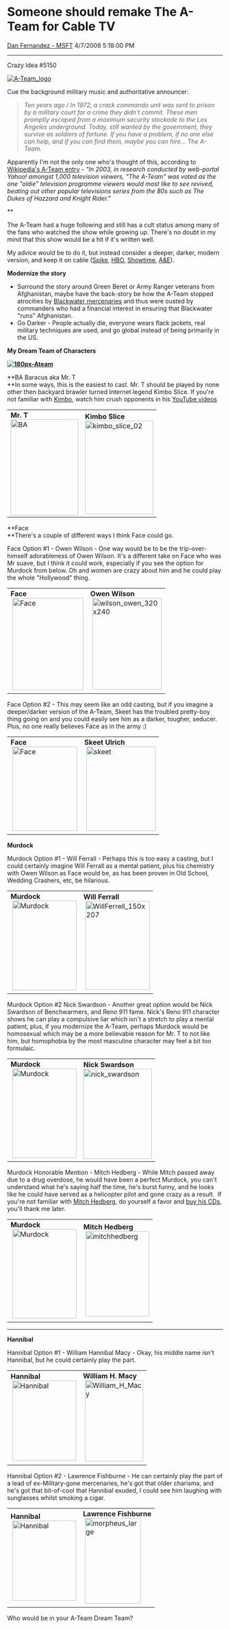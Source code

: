 <div id="page">

# Someone should remake The A-Team for Cable TV

[Dan Fernandez -
MSFT](https://social.msdn.microsoft.com/profile/Dan%20Fernandez%20-%20MSFT)
4/7/2008 5:18:00 PM

-----

<div id="content">

Crazy Idea
\#5150

[![A-Team\_logo](https://msdnshared.blob.core.windows.net/media/TNBlogsFS/BlogFileStorage/blogs_msdn/danielfe/WindowsLiveWriter/SomeoneshouldremakeTheATeamforCableTV_C8D1/A-Team_logo_thumb.jpg)](https://msdnshared.blob.core.windows.net/media/TNBlogsFS/BlogFileStorage/blogs_msdn/danielfe/WindowsLiveWriter/SomeoneshouldremakeTheATeamforCableTV_C8D1/A-Team_logo_2.jpg)

Cue the background military music and authoritative announcer:

>   
> *Ten years ago / In 1972, a crack commando unit was sent to prison by
> a military court for a crime they didn't commit. These men promptly
> escaped from a maximum security stockade to the Los Angeles
> underground. Today, still wanted by the government, they survive as
> soldiers of fortune. If you have a problem, if no one else can help,
> and if you can find them, maybe you can hire... The A-Team.*

Apparently I'm not the only one who's thought of this, according to
[Wikipedia's A-Team entry](http://en.wikipedia.org/wiki/A_Team) - *"In
2003, in research conducted by web-portal Yahoo\! amongst 1,000
television viewers, "The A-Team" was voted as the one "oldie" television
programme viewers would most like to see revived, beating out other
popular televisions series from the 80s such as The Dukes of Hazzard and
Knight Rider."*

**

The A-Team had a huge following and still has a cult status among many
of the fans who watched the show while growing up. There's no doubt in
my mind that this show would be a hit if it's written well.  

My advice would be to do it, but instead consider a deeper, darker,
modern version, and keep it on cable
([Spike](http://www.spike.com/network/spike), [HBO](http://ww.hbo.com/),
[Showtime](http://www.showtime.com/), [A\&E](http://www.aetv.com/)).

**Modernize the story**

  - Surround the story around Green Beret or Army Ranger veterans from
    Afghanistan, maybe have the back-story be how the A-Team stopped
    atrocities by [Blackwater
    mercenaries](http://www.blackwaterusa.com/) and thus were ousted by
    commanders who had a financial interest in ensuring that Blackwater
    "runs" Afghanistan.
  - Go Darker - People actually die, everyone wears flack jackets, real
    military techniques are used, and go global instead of being
    primarily in the US.

**My Dream Team of
Characters**

**[![180px-Ateam](https://msdnshared.blob.core.windows.net/media/TNBlogsFS/BlogFileStorage/blogs_msdn/danielfe/WindowsLiveWriter/SomeoneshouldremakeTheATeamforCableTV_C8D1/180px-Ateam_thumb.jpg)](https://msdnshared.blob.core.windows.net/media/TNBlogsFS/BlogFileStorage/blogs_msdn/danielfe/WindowsLiveWriter/SomeoneshouldremakeTheATeamforCableTV_C8D1/180px-Ateam_2.jpg)**

**BA Baracus aka Mr. T  
**In some ways, this is the easiest to cast. Mr. T should be played by
none other then backyard brawler turned Internet legend Kimbo Slice. If
you're not familiar with
[Kimbo](http://en.wikipedia.org/wiki/Kimbo_Slice), watch him crush
opponents in his [YouTube
videos](https://www.youtube.com/results?search_query=kimbo+slice)

<table>
<tbody>
<tr class="odd">
<td><strong>Mr. T</strong><br />
<a href="https://msdnshared.blob.core.windows.net/media/TNBlogsFS/BlogFileStorage/blogs_msdn/danielfe/WindowsLiveWriter/SomeoneshouldremakeTheATeamforCableTV_C8D1/BA_2.jpg"><img src="https://msdnshared.blob.core.windows.net/media/TNBlogsFS/BlogFileStorage/blogs_msdn/danielfe/WindowsLiveWriter/SomeoneshouldremakeTheATeamforCableTV_C8D1/BA_thumb.jpg" alt="BA" width="158" height="224" /></a></td>
<td><strong>Kimbo Slice</strong><br />
<a href="https://msdnshared.blob.core.windows.net/media/TNBlogsFS/BlogFileStorage/blogs_msdn/danielfe/WindowsLiveWriter/SomeoneshouldremakeTheATeamforCableTV_C8D1/kimbo_slice_02_2.jpg"><img src="https://msdnshared.blob.core.windows.net/media/TNBlogsFS/BlogFileStorage/blogs_msdn/danielfe/WindowsLiveWriter/SomeoneshouldremakeTheATeamforCableTV_C8D1/kimbo_slice_02_thumb.jpg" alt="kimbo_slice_02" width="159" height="218" /></a></td>
</tr>
</tbody>
</table>

**Face  
**There's a couple of different ways I think Face could go.

Face Option \#1 - Owen Wilson - One way would be to be the
trip-over-himself adorableness of Owen Wilson. It's a different take on
Face who was Mr suave, but I think it could work, especially if you see
the option for Murdock from below. Oh and women are crazy about him and
he could play the whole "Hollywood" thing.

<table>
<tbody>
<tr class="odd">
<td><strong>Face</strong><br />
 <a href="https://msdnshared.blob.core.windows.net/media/TNBlogsFS/BlogFileStorage/blogs_msdn/danielfe/WindowsLiveWriter/SomeoneshouldremakeTheATeamforCableTV_C8D1/Face_2.jpg"><img src="https://msdnshared.blob.core.windows.net/media/TNBlogsFS/BlogFileStorage/blogs_msdn/danielfe/WindowsLiveWriter/SomeoneshouldremakeTheATeamforCableTV_C8D1/Face_thumb.jpg" alt="Face" width="166" height="215" /></a></td>
<td><strong>Owen Wilson</strong><br />
 <a href="https://msdnshared.blob.core.windows.net/media/TNBlogsFS/BlogFileStorage/blogs_msdn/danielfe/WindowsLiveWriter/SomeoneshouldremakeTheATeamforCableTV_C8D1/wilson_owen_320x240_4.jpg"><img src="https://msdnshared.blob.core.windows.net/media/TNBlogsFS/BlogFileStorage/blogs_msdn/danielfe/WindowsLiveWriter/SomeoneshouldremakeTheATeamforCableTV_C8D1/wilson_owen_320x240_thumb_1.jpg" alt="wilson_owen_320x240" width="162" height="214" /></a></td>
</tr>
</tbody>
</table>

Face Option \#2 - This may seem like an odd casting, but if you imagine
a deeper/darker version of the A-Team, Skeet has the troubled pretty-boy
thing going on and you could easily see him as a darker, tougher,
seducer. Plus, no one really believes Face as in the army :)

<table>
<tbody>
<tr class="odd">
<td><strong>Face</strong><br />
 <a href="https://msdnshared.blob.core.windows.net/media/TNBlogsFS/BlogFileStorage/blogs_msdn/danielfe/WindowsLiveWriter/SomeoneshouldremakeTheATeamforCableTV_C8D1/Face_2.jpg"><img src="https://msdnshared.blob.core.windows.net/media/TNBlogsFS/BlogFileStorage/blogs_msdn/danielfe/WindowsLiveWriter/SomeoneshouldremakeTheATeamforCableTV_C8D1/Face_thumb.jpg" alt="Face" width="152" height="197" /></a></td>
<td><strong>Skeet Ulrich</strong><br />
 <a href="https://msdnshared.blob.core.windows.net/media/TNBlogsFS/BlogFileStorage/blogs_msdn/danielfe/WindowsLiveWriter/SomeoneshouldremakeTheATeamforCableTV_C8D1/skeet_2.jpg"><img src="https://msdnshared.blob.core.windows.net/media/TNBlogsFS/BlogFileStorage/blogs_msdn/danielfe/WindowsLiveWriter/SomeoneshouldremakeTheATeamforCableTV_C8D1/skeet_thumb.jpg" alt="skeet" width="162" height="197" /></a></td>
</tr>
</tbody>
</table>

**Murdock**

Murdock Option \#1 - Will Ferrall - Perhaps this is too easy a casting,
but I could certainly imagine Will Ferrall as a mental patient, plus his
chemistry with Owen Wilson as Face would be, as has been proven in Old
School, Wedding Crashers, etc, be hilarious.

<table>
<tbody>
<tr class="odd">
<td><strong>Murdock</strong><br />
 <a href="https://msdnshared.blob.core.windows.net/media/TNBlogsFS/BlogFileStorage/blogs_msdn/danielfe/WindowsLiveWriter/SomeoneshouldremakeTheATeamforCableTV_C8D1/Murdock_2.jpg"><img src="https://msdnshared.blob.core.windows.net/media/TNBlogsFS/BlogFileStorage/blogs_msdn/danielfe/WindowsLiveWriter/SomeoneshouldremakeTheATeamforCableTV_C8D1/Murdock_thumb.jpg" alt="Murdock" width="150" height="209" /></a></td>
<td><strong>Will Ferrall</strong><br />
 <a href="https://msdnshared.blob.core.windows.net/media/TNBlogsFS/BlogFileStorage/blogs_msdn/danielfe/WindowsLiveWriter/SomeoneshouldremakeTheATeamforCableTV_C8D1/WillFerrell_150x207_2.jpg"><img src="https://msdnshared.blob.core.windows.net/media/TNBlogsFS/BlogFileStorage/blogs_msdn/danielfe/WindowsLiveWriter/SomeoneshouldremakeTheATeamforCableTV_C8D1/WillFerrell_150x207_thumb.jpg" alt="WillFerrell_150x207" width="150" height="207" /></a></td>
</tr>
</tbody>
</table>

Murdock Option \#2 Nick Swardson - Another great option would be Nick
Swardson of Benchwarmers, and Reno 911 fame. Nick's Reno 911 character
shows he can play a compulsive liar which isn't a stretch to play a
mental patient, plus, if you modernize the A-Team, perhaps Murdock would
be homosexual which may be a more believable reason for Mr. T to not
like him, but homophobia by the most masculine character may feel a bit
too formulaic.

<table>
<tbody>
<tr class="odd">
<td><strong>Murdock</strong><br />
 <a href="https://msdnshared.blob.core.windows.net/media/TNBlogsFS/BlogFileStorage/blogs_msdn/danielfe/WindowsLiveWriter/SomeoneshouldremakeTheATeamforCableTV_C8D1/Murdock_2.jpg"><img src="https://msdnshared.blob.core.windows.net/media/TNBlogsFS/BlogFileStorage/blogs_msdn/danielfe/WindowsLiveWriter/SomeoneshouldremakeTheATeamforCableTV_C8D1/Murdock_thumb.jpg" alt="Murdock" width="150" height="209" /></a></td>
<td><strong>Nick Swardson</strong><br />
<a href="https://msdnshared.blob.core.windows.net/media/TNBlogsFS/BlogFileStorage/blogs_msdn/danielfe/WindowsLiveWriter/SomeoneshouldremakeTheATeamforCableTV_C8D1/nick_swardson_4.jpg"><img src="https://msdnshared.blob.core.windows.net/media/TNBlogsFS/BlogFileStorage/blogs_msdn/danielfe/WindowsLiveWriter/SomeoneshouldremakeTheATeamforCableTV_C8D1/nick_swardson_thumb_1.jpg" alt="nick_swardson" width="160" height="210" /></a></td>
</tr>
</tbody>
</table>

Murdock Honorable Mention - Mitch Hedberg - While Mitch passed away due
to a drug overdose, he would have been a perfect Murdock, you can't
understand what he's saying half the time, he's burst funny, and he
looks like he could have served as a helicopter pilot and gone crazy as
a result.  If you're not familiar with [Mitch
Hedberg](http://en.wikipedia.org/wiki/Mitch_Hedberg), do yourself a
favor and [buy his CDs](http://www.mitchhedberg.net/cd.html), you'll
thank me later.

<table>
<tbody>
<tr class="odd">
<td><strong>Murdock</strong><br />
 <a href="https://msdnshared.blob.core.windows.net/media/TNBlogsFS/BlogFileStorage/blogs_msdn/danielfe/WindowsLiveWriter/SomeoneshouldremakeTheATeamforCableTV_C8D1/Murdock_2.jpg"><img src="https://msdnshared.blob.core.windows.net/media/TNBlogsFS/BlogFileStorage/blogs_msdn/danielfe/WindowsLiveWriter/SomeoneshouldremakeTheATeamforCableTV_C8D1/Murdock_thumb.jpg" alt="Murdock" width="150" height="209" /></a></td>
<td><strong>Mitch Hedberg</strong><br />
 <a href="https://msdnshared.blob.core.windows.net/media/TNBlogsFS/BlogFileStorage/blogs_msdn/danielfe/WindowsLiveWriter/SomeoneshouldremakeTheATeamforCableTV_C8D1/mitchhedberg_2.jpg"><img src="https://msdnshared.blob.core.windows.net/media/TNBlogsFS/BlogFileStorage/blogs_msdn/danielfe/WindowsLiveWriter/SomeoneshouldremakeTheATeamforCableTV_C8D1/mitchhedberg_thumb.jpg" alt="mitchhedberg" width="149" height="199" /></a></td>
</tr>
</tbody>
</table>

****

**Hannibal**

Hannibal Option \#1 - William Hannibal Macy - Okay, his middle name
isn't Hannibal, but he could certainly play the part.

<table>
<tbody>
<tr class="odd">
<td><strong>Hannibal</strong><br />
 <a href="https://msdnshared.blob.core.windows.net/media/TNBlogsFS/BlogFileStorage/blogs_msdn/danielfe/WindowsLiveWriter/SomeoneshouldremakeTheATeamforCableTV_C8D1/Hannibal_2.jpg"><img src="https://msdnshared.blob.core.windows.net/media/TNBlogsFS/BlogFileStorage/blogs_msdn/danielfe/WindowsLiveWriter/SomeoneshouldremakeTheATeamforCableTV_C8D1/Hannibal_thumb.jpg" alt="Hannibal" width="149" height="187" /></a></td>
<td><strong>William H. Macy</strong><br />
 <a href="https://msdnshared.blob.core.windows.net/media/TNBlogsFS/BlogFileStorage/blogs_msdn/danielfe/WindowsLiveWriter/SomeoneshouldremakeTheATeamforCableTV_C8D1/William_H_Macy_2.jpg"><img src="https://msdnshared.blob.core.windows.net/media/TNBlogsFS/BlogFileStorage/blogs_msdn/danielfe/WindowsLiveWriter/SomeoneshouldremakeTheATeamforCableTV_C8D1/William_H_Macy_thumb.jpg" alt="William_H_Macy" width="136" height="190" /></a></td>
</tr>
</tbody>
</table>

Hannibal Option \#2 - Lawrence Fishburne - He can certainly play the
part of a lead of ex-Military-gone mercenaries, he's got that older
charisma, and he's got that bit-of-cool that Hannibal exuded, I could
see him laughing with sunglasses whilst smoking a cigar.

<table>
<tbody>
<tr class="odd">
<td><strong>Hannibal</strong><br />
 <a href="https://msdnshared.blob.core.windows.net/media/TNBlogsFS/BlogFileStorage/blogs_msdn/danielfe/WindowsLiveWriter/SomeoneshouldremakeTheATeamforCableTV_C8D1/Hannibal_2.jpg"><img src="https://msdnshared.blob.core.windows.net/media/TNBlogsFS/BlogFileStorage/blogs_msdn/danielfe/WindowsLiveWriter/SomeoneshouldremakeTheATeamforCableTV_C8D1/Hannibal_thumb.jpg" alt="Hannibal" width="149" height="187" /></a></td>
<td><strong>Lawrence Fishburne<br />
</strong> <a href="https://msdnshared.blob.core.windows.net/media/TNBlogsFS/BlogFileStorage/blogs_msdn/danielfe/WindowsLiveWriter/SomeoneshouldremakeTheATeamforCableTV_C8D1/morpheus_large_2.jpg"><img src="https://msdnshared.blob.core.windows.net/media/TNBlogsFS/BlogFileStorage/blogs_msdn/danielfe/WindowsLiveWriter/SomeoneshouldremakeTheATeamforCableTV_C8D1/morpheus_large_thumb.jpg" alt="morpheus_large" width="130" height="200" /></a></td>
</tr>
</tbody>
</table>

Who would be in your A-Team Dream Team?

</div>

</div>

